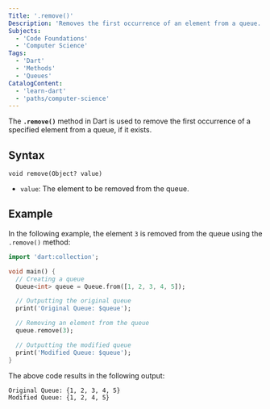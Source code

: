 ```yaml
---
Title: '.remove()'
Description: 'Removes the first occurrence of an element from a queue.'
Subjects:
  - 'Code Foundations'
  - 'Computer Science'
Tags:
  - 'Dart'
  - 'Methods'
  - 'Queues'
CatalogContent:
  - 'learn-dart'
  - 'paths/computer-science'
---
```


The **`.remove()`** method in Dart is used to remove the first occurrence of a specified element from a queue, if it exists.

## Syntax

```pseudo
void remove(Object? value)
```

- `value`: The element to be removed from the queue.

## Example

In the following example, the element `3` is removed from the queue using the `.remove()` method:

```dart
import 'dart:collection';

void main() {
  // Creating a queue
  Queue<int> queue = Queue.from([1, 2, 3, 4, 5]);

  // Outputting the original queue
  print('Original Queue: $queue');

  // Removing an element from the queue
  queue.remove(3);

  // Outputting the modified queue
  print('Modified Queue: $queue');
}
```

The above code results in the following output:

```shell
Original Queue: {1, 2, 3, 4, 5}
Modified Queue: {1, 2, 4, 5}
```
